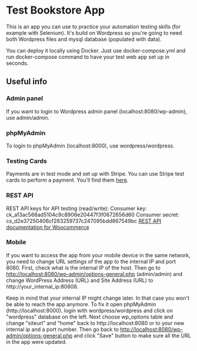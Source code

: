 # Test Bookstore App

This is an app you can use to practice your automation testing skills (for example with Selenium). It's build on Wordpress so you're going to need both Wordpress files and mysql database (populated with data).

You can deploy it locally using Docker. Just use docker-compose.yml and run docker-compose command to have your test web app set up in seconds.

## Useful info
### Admin panel
If you want to login to Wordpress admin panel (localhost:8080/wp-admin), use admin/admin.
### phpMyAdmin
To login to phpMyAdmin (localhost:8000), use wordpress/wordpress.
### Testing Cards
Payments are in test mode and set up with Stripe. You can use Stripe test cards to perform a payment. You'll find them [here](https://stripe.com/docs/testing#cards).
### REST API
REST API keys for API testing (read/write):
Consumer key: ck_a13ac568ad5104c9c8906e20447f3f0672656d60
Consumer secret: cs_d2e37250406cf283259737c247095bdd867549bc
[REST API documentation for Woocommerce](https://woocommerce.github.io/woocommerce-rest-api-docs/)
### Mobile
If you want to access the app from your mobile device in the same network, you need to change URL settings of the app to the internal IP and port 8080. First, check what is the internal IP of the host. Then go to [http://localhost:8080/wp-admin/options-general.php](http://localhost:8080/wp-admin/options-general.php) (admin/admin) and change WordPress Address (URL) and Site Address (URL) to http://your_internal_ip:80808. 

Keep in mind that your internal IP might change later. In that case you won't be able to reach the app anymore. To fix it open phpMyAdmin (http://localhost:8000). login with wordpress/wordpress and click on "wordpress" database on the left. Next choose wp_options table and change "siteurl" and "home" back to http://localhost:8080 or to your new internal ip and a port number. Then go back to [http://localhost:8080/wp-admin/options-general.php](http://localhost:8080/wp-admin/options-general.php) and click "Save" button to make sure all the URL in the app were updated.
